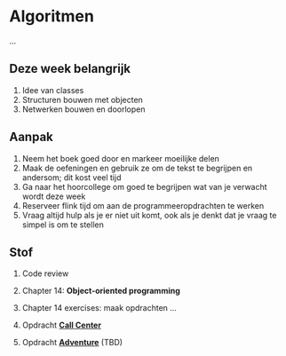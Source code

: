 # Algoritmen

...

## Deze week belangrijk

1. Idee van classes
2. Structuren bouwen met objecten
3. Netwerken bouwen en doorlopen

## Aanpak

1. Neem het boek goed door en markeer moeilijke delen
2. Maak de oefeningen en gebruik ze om de tekst te begrijpen en andersom; dit kost veel tijd
3. Ga naar het hoorcollege om goed te begrijpen wat van je verwacht wordt deze week
4. Reserveer flink tijd om aan de programmeeropdrachten te werken
5. Vraag altijd hulp als je er niet uit komt, ook als je denkt dat je vraag te simpel is om te stellen

## Stof

1. Code review

1. Chapter 14: **Object-oriented programming**

2. Chapter 14 exercises: maak opdrachten ...

7. Opdracht [**Call Center**](/problems/week7/callcenter)

8. Opdracht [**Adventure**](/problems/week7/adventure) (TBD)
